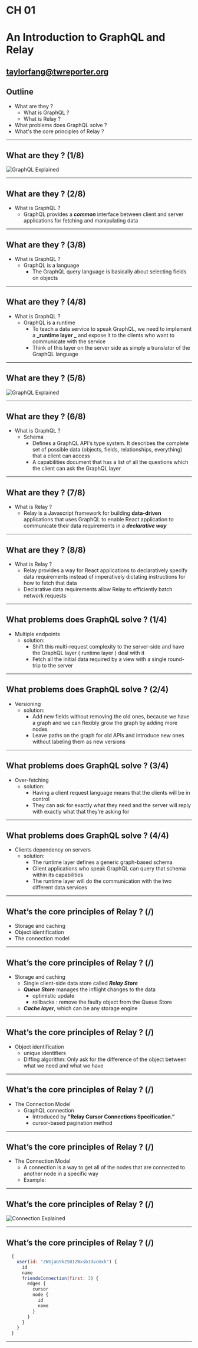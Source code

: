 # CH 01  
# An Introduction to GraphQL and Relay

taylorfang@twreporter.org
---

## Outline

- What are they ?
  - What is GraphQL ?
  - What is Relay ?
- What problems does GraphQL solve ?
- What's the core principles of Relay ?

---

## What are they ? (1/8)

![GraphQL Explained](https://cdn-images-1.medium.com/max/1600/1*2mTYU2RCJHagQrqQokYpww.png)

---

## What are they ? (2/8)

- What is GraphQL ?
  - GraphQL provides a **_common_** interface between client and server applications for fetching and manipulating data

---

## What are they ? (3/8)

- What is GraphQL ?
  - GraphQL is a language
    - The GraphQL query language is basically about selecting fields on objects

---

## What are they ? (4/8)

- What is GraphQL ?
  - GraphQL is a runtime
    - To teach a data service to speak GraphQL, we need to implement a **_runtime layer _** and expose it to the clients who want to communicate with the service
    - Think of this layer on the server side as simply a translator of the GraphQL language

---

## What are they ? (5/8)

![GraphQL Explained](https://cdn-images-1.medium.com/max/1600/1*2mTYU2RCJHagQrqQokYpww.png)

---

## What are they ? (6/8)

- What is GraphQL ?
  - Schema
    - Defines a GraphQL API's type system. It describes the complete set of possible data (objects, fields, relationships, everything) that a client can access
    - A capabilities document that has a list of all the questions which the client can ask the GraphQL layer

---

## What are they ? (7/8)

- What is Relay ?
  - Relay is a Javascript framework for building **data-driven** applications that uses GraphQL to enable React application to communicate their data requirements in a **_declarative way_**

---

## What are they ? (8/8)

- What is Relay ?
  - Relay provides a way for React applications to declaratively specify data requirements instead of imperatively dictating instructions for how to fetch that data
  - Declarative data requirements allow Relay to efficiently batch network requests

---

## What problems does GraphQL solve ? (1/4)

- Multiple endpoints
  - solution:
    - Shift this multi-request complexity to the server-side and have the GraphQL layer ( runtime layer ) deal with it
    - Fetch all the initial data required by a view with a single round-trip to the server

---

## What problems does GraphQL solve ? (2/4)

- Versioning
  - solution:
    - Add new fields without removing the old ones, because we have a graph and we can flexibly grow the graph by adding more nodes
    - Leave paths on the graph for old APIs and introduce new ones without labeling them as new versions
  
---

## What problems does GraphQL solve ? (3/4)

- Over-fetching
  - solution:
    - Having a client request language means that the clients will be in control
    - They can ask for exactly what they need and the server will reply with exactly what that they’re asking for
  
---

## What problems does GraphQL solve ? (4/4)

- Clients dependency on servers
  - solution:
    - The runtime layer defines a generic graph-based schema
    - Client applications who speak GraphQL can query that schema within its capabilities
    - The runtime layer will do the communication with the two different data services
  
---

## What’s the core principles of Relay ? (/)

- Storage and caching
- Object identification
- The connection model
  
---

## What’s the core principles of Relay ? (/)

- Storage and caching
  - Single client-side data store called **_Relay Store_**
  - **_Queue Store_** manages the inflight changes to the data
    - optimistic update
    - rollbacks : remove the faulty object from the Queue Store
  - **_Cache layer_**, which can be any storage engine

---

## What’s the core principles of Relay ? (/)

- Object identification
  - unique identifiers
  - Diffing algorithm: Only ask for the difference of the object between what we need and what we have

---

## What’s the core principles of Relay ? (/)

- The Connection Model
  - GraphQL connection
    - Introduced by **"Relay Cursor Connections Specification.”**
    - cursor-based pagination method

---

## What’s the core principles of Relay ? (/)

- The Connection Model
  - A connection is a way to get all of the nodes that are connected to another node in a specific way
  - Example:
  
---

## What’s the core principles of Relay ? (/)

  ![Connection Explained](https://cdn-images-1.medium.com/max/800/1*G2Byvcku-CB0qz6Xmhp1RA.png)
  
---

## What’s the core principles of Relay ? (/)

  ```js
    {
      user(id: "ZW5jaG9kZSBIZWxsb1dvcmxk") {
        id
        name
        friendsConnection(first: 3) {
          edges {
            cursor
            node {
              id
              name
            }
          }
        }
      }
    }
  ```
  
---